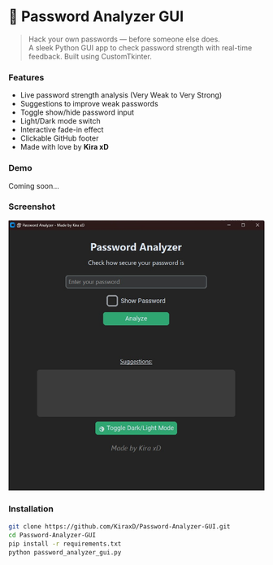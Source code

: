 # 🔐 Password Analyzer GUI

> Hack your own passwords — before someone else does.  
> A sleek Python GUI app to check password strength with real-time feedback. Built using CustomTkinter.
### Features
- Live password strength analysis (Very Weak to Very Strong)
- Suggestions to improve weak passwords
- Toggle show/hide password input
- Light/Dark mode switch
- Interactive fade-in effect
- Clickable GitHub footer
- Made with love by **Kira xD**

### Demo
Coming soon...

### Screenshot
![screenshot](./screenshot.png)

### Installation

```bash
git clone https://github.com/KiraxD/Password-Analyzer-GUI.git
cd Password-Analyzer-GUI
pip install -r requirements.txt
python password_analyzer_gui.py

